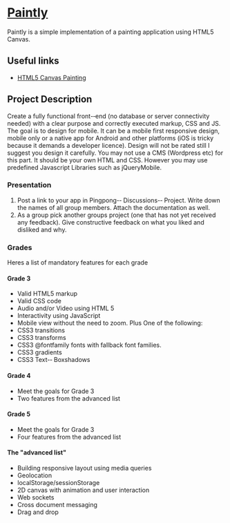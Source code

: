 [Paintly](http://projekt.gustavlindqvist.se/Paintly/)
=======

Paintly is a simple implementation of a painting application using HTML5 Canvas.

## Useful links

* [HTML5 Canvas Painting](http://dev.opera.com/articles/view/html5-canvas-painting/)

Project Description
---
Create a fully functional front-­‐end (no database or server connectivity needed) with a clear purpose and correctly executed markup, CSS and JS. The goal is to design for mobile. It can be a mobile first responsive design, mobile only or a native app for Android and other platforms (iOS is tricky because it demands a developer licence). Design will not be rated still I suggest you design it carefully. You may not use a CMS (Wordpress etc) for this part. It should be your own HTML and CSS. However you may use predefined Javascript Libraries such as jQueryMobile.

### Presentation

1. Post a link to your app in Pingpong-­‐ Discussions-­‐ Project. Write down the names of all group members. Attach the documentation as well.
2. As a group pick another groups project (one that has not yet received any feedback). Give constructive feedback on what you liked and disliked and why. 

### Grades

Heres a list of mandatory features for each grade

#### Grade 3
* Valid HTML5 markup
* Valid CSS code
* Audio and/or Video using HTML 5
* Interactivity using JavaScript
* Mobile view without the need to zoom. Plus One of the following:
* CSS3 transitions
* CSS3 transforms
* CSS3 @fontfamily fonts with fallback font families.
* CSS3 gradients
* CSS3 Text-­‐ Boxshadows

#### Grade 4
* Meet the goals for Grade 3
* Two features from the advanced list

#### Grade 5
* Meet the goals for Grade 3
* Four features from the advanced list

#### The "advanced list"
* Building responsive layout using media queries
* Geolocation
* localStorage/sessionStorage
* 2D canvas with animation and user interaction
* Web sockets
* Cross document messaging
* Drag and drop
